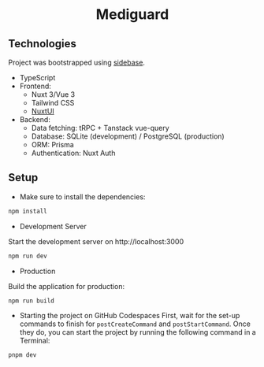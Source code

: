 <h1 align="center">
  Mediguard
</h1>

## Technologies
Project was bootstrapped using [sidebase](https://sidebase.io).
- TypeScript
- Frontend:
  - Nuxt 3/Vue 3
  - Tailwind CSS
  - [NuxtUI](https://ui.nuxt.com/)
- Backend:
  - Data fetching: tRPC + Tanstack vue-query
  - Database: SQLite (development) / PostgreSQL (production)
  - ORM: Prisma
  - Authentication: Nuxt Auth

## Setup

- Make sure to install the dependencies:

```bash
npm install
```

- Development Server

Start the development server on http://localhost:3000

```bash
npm run dev
```

- Production

Build the application for production:

```bash
npm run build
```

- Starting the project on GitHub Codespaces
First, wait for the set-up commands to finish for `postCreateCommand` and `postStartCommand`. Once they do, you can start the project by running the following command in a Terminal:

```bash
pnpm dev
```
